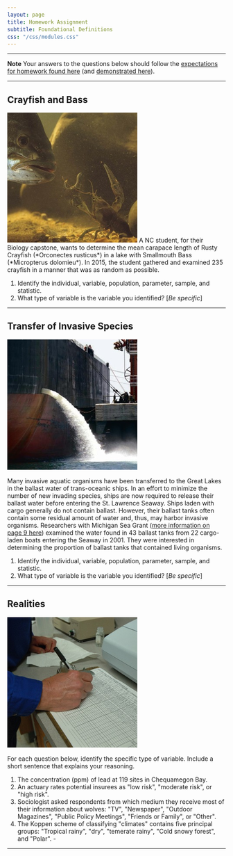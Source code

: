```yaml
---
layout: page
title: Homework Assignment
subtitle: Foundational Definitions
css: "/css/modules.css"
---
```


----

<div class="alert alert-warning">
  <strong>Note</strong> Your answers to the questions below should follow the <a href="../../resources/hwformat" target="_blank">expectations for homework found here</a> (and <a href="../../resources/FAQ/FAQs/HWFormat_Example.pdf" target="_blank">demonstrated here</a>).
</div>

----

## Crayfish and Bass
<img src="../zimgs/smallmouth-eats-crayfish.jpg" alt="Smallmouth Eats a Crayfish" class="img-right">
A NC student, for their Biology capstone, wants to determine the mean carapace length of Rusty Crayfish (*Orconectes rusticus*) in a lake with Smallmouth Bass (*Micropterus dolomieu*). In 2015, the student gathered and examined 235 crayfish in a manner that was as random as possible.

1. Identify the individual, variable, population, parameter, sample, and statistic.
1. What type of variable is the variable you identified? [*Be specific*]

----

## Transfer of Invasive Species
<img src="../zimgs/ballast-water.jpg" alt="Ballast Water Discharge" class="img-right">

Many invasive aquatic organisms have been transferred to the Great Lakes in the ballast water of trans-oceanic ships. In an effort to minimize the number of new invading species, ships are now required to release their ballast water before entering the St. Lawrence Seaway. Ships laden with cargo generally do not contain ballast. However, their ballast tanks often contain some residual amount of water and, thus, may harbor invasive organisms. Researchers with Michigan Sea Grant ([more information on page 9 here](http://www.miseagrant.umich.edu/downloads/upwellings/sum02.pdf)) examined the water found in 43 ballast tanks from 22 cargo-laden boats entering the Seaway in 2001. They were interested in determining the proportion of ballast tanks that contained living organisms.

1. Identify the individual, variable, population, parameter, sample, and statistic.
1. What type of variable is the variable you identified? [*Be specific*]

----

## Realities
<img src="../zimgs/data-recording.jpg" alt="Recording Data" class="img-right">

For each question below, identify the specific type of variable. Include a short sentence that explains your reasoning.

1. The concentration (ppm) of lead at 119 sites in Chequamegon Bay.
1. An actuary rates potential insurees as "low risk", "moderate risk", or "high risk".
1. Sociologist asked respondents from which medium they receive most of their information about wolves: "TV", "Newspaper", "Outdoor Magazines", "Public Policy Meetings", "Friends or Family", or "Other".
1. The Koppen scheme of classifying "climates" contains five principal groups: "Tropical rainy", "dry", "temerate rainy", "Cold snowy forest", and "Polar". -

----
